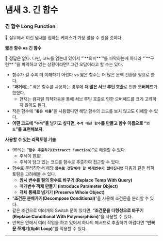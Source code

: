 # 냄새 3. 긴 함수

### 긴 함수 Long Function

<aside>
🎈 실무에서 이런 냄새를 접하는 케이스가 가장 많을 수 있을 것이다.

</aside>

**짧은 함수 vs 긴 함수**

<aside>
🎈 정답은 없다.
다만, 코드를 읽는데 있어서 “`**의미**`”를 파악하는게 아니라 “`**구현**`”을 파악하고 있는 상황이라면? 그건 오답이라고 할 수는 있다.

</aside>

- 함수가 길 수록 더 이해하기 어렵다 vs 짧은 함수는 더 많은 문맥 전환을 필요로 한다.
- “**과거**에는” 작은 함수를 사용하는 경우에 **더 많은 서브 루틴 호출**로 인한 **오버헤드**가 있었다.
    - 현재는 컴파일 최적화등을 통해 서브 루틴 호출로 인한 오버헤드를 크게 고려하지 않아도 된다.
- 작은 함수에 “**`좋은 이름`**”을 사용했다면 해당 함수의 코드를 보지 않고도 이해할 수 있다.
- **어떤 코드에 “`주석`”을 남기고 싶다면, `주석 대신 함수`를 만들고 함수 이름으로 “`의도`”를 표현해보자.**

**사용할 수 있는 리팩토링 기술**

- 99%는 “**`함수 추출하기(Extracct Function)`**”로 해결할 수 있다.
    - 주석이 힌트!
    - 주석이 담고 있는 코드를 함수로 추출하여 접근할 수 있다.
- 함수로 분리하면서 해당 **`함수로 전달해야 할 매개변수가 많아진다면`** 다음과 같은 리팩토링을 고려해볼 수 있다.
    - **임시 변수를 질의 함수로 바꾸기 (Replace Temp With Query)**
    - **매개변수 객체 만들기 (Introduce Parameter Object)**
    - **객체 통째로 넘기기 (Preserve Whole Object)**
- “**조건문 분해가기(Decompose Conditional)**”을 사용해 조건문을 분리할 수 있다.
- 같은 조건으로 여러개의 Switch 문이 있다면, “**조건문을 다형성으로 바꾸기 (Replace Conditional With Polymorphism)**”을 사용할 수 있다.
- 반복문 안에서 여러 작업을 하고 있어서 하나의 메서드로 추출하기 어렵다면 “**반복문 쪼개기(Split Loop)**”를 적용할 수 있다.

---

